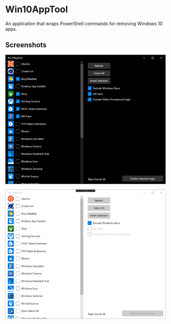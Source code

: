 # Win10AppTool

An application that wraps PowerShell commands for removing Windows 10 apps.


## Screenshots

![Dark mode](https://github.com/mgw-dev/Win10AppTool/blob/master/docs/img/w10at-dark.PNG?raw=true)


![Light mode](https://github.com/mgw-dev/Win10AppTool/blob/master/docs/img/w10at-light2.PNG?raw=true)
